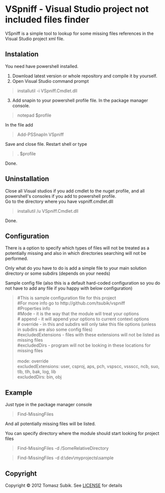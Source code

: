 VSpniff - Visual Studio project not included files finder
=========================

VSpniff is a simple tool to lookup for some missing files references in the Visual Studio project xml file. 

Instalation
-----------

You need have powershell installed.

1. Download latest version or whole repository and compile it by yourself.
2. Open Visual Studio command prompt 

<blockquote>
installutil -i VSpniff.Cmdlet.dll
</blockquote>

3. Add snapin to your powershell profile file. In the package manager console.

<blockquote>
notepad $profile
</blockquote> 

In the file add

<blockquote>
Add-PSSnapIn VSpniff
</blockquote>

Save and close file. Restart shell or type

<blockquote>
. $profile
</blockquote>

Done.

Uninstallation
-------------

Close all Visual studios if you add cmdlet to the nuget profile, and all powershell's consoles if you add to powershell profile.<br>
Go to the directory where you have vspniff.cmdlet.dll
<blockquote>
installutil /u VSpniff.Cmdlet.dll
</blockquote>

Done.

Configuration
-------------

There is a option to specify which types of files will not be treated as a potentially missing and also in which directories searching will not be performed.

Only what do you have to do is add a simple file to your main solution directory or some subdirs (depends on your needs)

Sample config file (also this is a default hard-coded configuration so you do not have to add any file if you happy with below configuration)
<blockquote>
#This is sample configuration file for this project<br>
#For more info go to http://github.com/tsubik/vspniff<br>
#Properties info<br>
#Mode - it is the way that the module will treat your options<br>
# append  - it will append your options to current context options<br>
# override  - in this and subdirs will only take this file options (unless in subdirs are also some config files)<br> 
#excludedExtensions - files with these extensions will not be listed as missing files<br>
#excludedDirs - program will not be looking in these locations for missing files<br>
<br>
mode: override<br>
excludedExtensions: user, csproj, aps, pch, vspscc, vssscc, ncb, suo, tlb, tlh, bak, log, lib<br>
excludedDirs: bin, obj<br>
</blockquote>

Example
-------

Just type in the package manager console

<blockquote>
Find-MissingFiles
</blockquote>

And all potentially missing files will be listed.

You can specify directory where the module should start looking for project files

<blockquote>
Find-MissingFiles -d /SomeRelativeDirectory
</blockquote>

<blockquote>
Find-MissingFiles -d d:\dev\myprojects\sample
</blockquote>

Copyright
--------
Copyright © 2012 Tomasz Subik. See [LICENSE](http://github.com/tsubik/) for details
